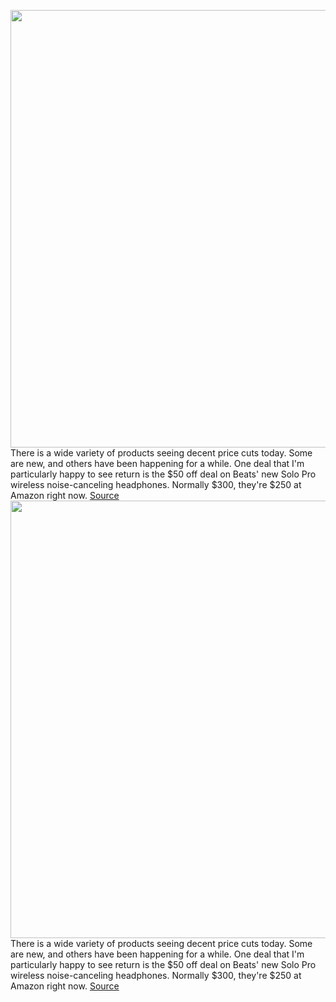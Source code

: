 <img src='https://cdn.vox-cdn.com/thumbor/aRrn2HxU1A-oqDbmY1Iso5HObXo=/0x0:2040x1360/1200x800/filters:focal(857x517:1183x843)/cdn.vox-cdn.com/uploads/chorus_image/image/66336195/cwelch_191024_3759_0009.0.jpg' width='700px' /><br/>
There is a wide variety of products seeing decent price cuts today. Some are new, and others have been happening for a while. One deal that I'm particularly happy to see return is the $50 off deal on Beats' new Solo Pro wireless noise-canceling headphones. Normally $300, they're $250 at Amazon right now.
<a href='https://www.theverge.com/good-deals/2020/2/19/21143696/beats-bose-headphones-deal-sale-sonos-ipad-amazon'> Source <a/><img src='https://cdn.vox-cdn.com/thumbor/aRrn2HxU1A-oqDbmY1Iso5HObXo=/0x0:2040x1360/1200x800/filters:focal(857x517:1183x843)/cdn.vox-cdn.com/uploads/chorus_image/image/66336195/cwelch_191024_3759_0009.0.jpg' width='700px' /><br/>
There is a wide variety of products seeing decent price cuts today. Some are new, and others have been happening for a while. One deal that I'm particularly happy to see return is the $50 off deal on Beats' new Solo Pro wireless noise-canceling headphones. Normally $300, they're $250 at Amazon right now.
<a href='https://www.theverge.com/good-deals/2020/2/19/21143696/beats-bose-headphones-deal-sale-sonos-ipad-amazon'> Source <a/>